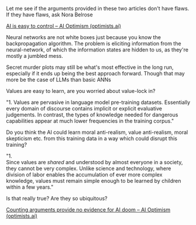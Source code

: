 


Let me see if the arguments provided in these two articles don't have flaws. If they have flaws, ask Nora Belrose

[AI is easy to control – AI Optimism (optimists.ai)](https://optimists.ai/2023/11/28/ai-is-easy-to-control/)


Neural networks are not white boxes just because you know the backpropagation algorithm. The problem is eliciting information from the neural-network, of which the information states are hidden to us, as they're mostly a jumbled mess. 

Secret murder plots may still be what's most effective in the long run, especially if it ends up being the best approach forward. Though that may more be the case of LLMs than basic ANNs 

Values are easy to learn, are you worried about value-lock in?

"1. Values are pervasive in language model pre-training datasets. Essentially every domain of discourse contains implicit or explicit evaluative judgements. In contrast, the types of knowledge needed for dangerous capabilities appear at much lower frequencies in the training corpus."

Do you think the AI could learn moral anti-realism, value anti-realism, moral skepticism etc. from this training data in a way which could disrupt this training? 

"1.   
    Since values are _shared_ and understood by almost everyone in a society, they cannot be very complex. Unlike science and technology, where division of labor enables the accumulation of ever more complex knowledge, values must remain simple enough to be learned by children within a few years."
    
Is that really true? Are they so ubiquitous? 




[Counting arguments provide no evidence for AI doom – AI Optimism (optimists.ai)](https://optimists.ai/2024/02/27/counting-arguments-provide-no-evidence-for-ai-doom/)